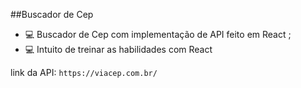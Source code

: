 ##Buscador de Cep

- 💻 Buscador de Cep com implementação de API feito em React ;
- 💻 Intuito de treinar as habilidades com React

link da API:
`https://viacep.com.br/`
